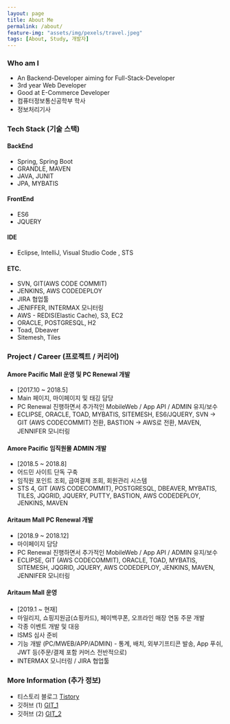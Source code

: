 ```yaml
---
layout: page
title: About Me
permalink: /about/
feature-img: "assets/img/pexels/travel.jpeg"
tags: [About, Study, 개발자]
---
```


### Who am I
* An Backend-Developer aiming for Full-Stack-Developer 
* 3rd year Web Developer
* Good at E-Commerce Developer
* 컴퓨터정보통신공학부 학사
* 정보처리기사

### Tech Stack (기술 스택)
#### BackEnd
* Spring, Spring Boot
* GRANDLE, MAVEN
* JAVA, JUNIT
* JPA, MYBATIS

#### FrontEnd
* ES6
* JQUERY

#### IDE
* Eclipse, IntelliJ, Visual Studio Code , STS

#### ETC.
* SVN, GIT(AWS CODE COMMIT)
* JENKINS, AWS CODEDEPLOY
* JIRA 협업툴
* JENIFFER, INTERMAX 모니터링
* AWS - REDIS(Elastic Cache), S3, EC2
* ORACLE, POSTGRESQL, H2
* Toad, Dbeaver
* Sitemesh, Tiles

### Project / Career (프로젝트 / 커리어)
#### Amore Pacific Mall 운영 및 PC Renewal 개발 
- [2017.10 ~ 2018.5]
- Main 페이지, 마이페이지 및 태깅 담당
- PC Renewal 진행하면서 추가적인 MobileWeb / App API / ADMIN 유지/보수
- ECLIPSE, ORACLE, TOAD, MYBATIS, SITEMESH, ES6/JQUERY, SVN -> GIT (AWS CODECOMMIT) 전환, BASTION -> AWS로 전환, MAVEN, JENNIFER 모니터링

#### Amore Pacific 임직원몰 ADMIN 개발
- [2018.5 ~ 2018.8]
- 어드민 사이트 단독 구축
- 임직원 포인트 조회, 급여결제 조회, 회원관리 시스템
- STS 4, GIT (AWS CODECOMMIT), POSTGRESQL, DBEAVER, MYBATIS, TILES, JQGRID, JQUERY, PUTTY, BASTION, AWS CODEDEPLOY, JENKINS, MAVEN

#### Aritaum Mall PC Renewal 개발
- [2018.9 ~ 2018.12]
- 마이페이지 담당
- PC Renewal 진행하면서 추가적인 MobileWeb / App API / ADMIN 유지/보수
- ECLIPSE, GIT (AWS CODECOMMIT), ORACLE, TOAD, MYBATIS, SITEMESH, JQGRID, JQUERY, AWS CODEDEPLOY, JENKINS, MAVEN, JENNIFER 모니터링

#### Aritaum Mall 운영
- [2019.1 ~ 현재]
- 마일리지, 쇼핑지원금(쇼핑카드), 페이백쿠폰, 오프라인 매장 연동 주문 개발
- 각종 이벤트 개발 및 대응
- ISMS 심사 준비
- 기능 개발 (PC/MWEB/APP/ADMIN) - 통계, 배치, 외부기프티콘 발송, App 푸쉬, JWT 등(주문/결제 포함 커머스 전반적으로)
- INTERMAX 모니터링 / JIRA 협업툴

### More Information (추가 정보) 
* 티스토리 블로그 [Tistory](https://yong2ss.tistory.com/)
* 깃허브 (1) [GIT_1](https://github.com/yong2ss/)
* 깃허브 (2) [GIT_2](https://github.com/korea92co/) 
